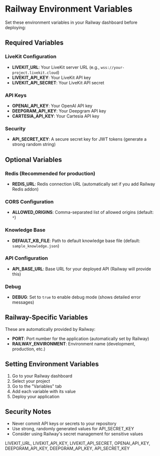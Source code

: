 # Railway Environment Variables

Set these environment variables in your Railway dashboard before deploying:

## Required Variables

### LiveKit Configuration
- **LIVEKIT_URL**: Your LiveKit server URL (e.g., `wss://your-project.livekit.cloud`)
- **LIVEKIT_API_KEY**: Your LiveKit API key
- **LIVEKIT_API_SECRET**: Your LiveKit API secret

### API Keys
- **OPENAI_API_KEY**: Your OpenAI API key
- **DEEPGRAM_API_KEY**: Your Deepgram API key
- **CARTESIA_API_KEY**: Your Cartesia API key

### Security
- **API_SECRET_KEY**: A secure secret key for JWT tokens (generate a strong random string)

## Optional Variables

### Redis (Recommended for production)
- **REDIS_URL**: Redis connection URL (automatically set if you add Railway Redis addon)

### CORS Configuration
- **ALLOWED_ORIGINS**: Comma-separated list of allowed origins (default: `*`)

### Knowledge Base
- **DEFAULT_KB_FILE**: Path to default knowledge base file (default: `sample_knowledge.json`)

### API Configuration
- **API_BASE_URL**: Base URL for your deployed API (Railway will provide this)

### Debug
- **DEBUG**: Set to `true` to enable debug mode (shows detailed error messages)

## Railway-Specific Variables

These are automatically provided by Railway:
- **PORT**: Port number for the application (automatically set by Railway)
- **RAILWAY_ENVIRONMENT**: Environment name (development, production, etc.)

## Setting Environment Variables

1. Go to your Railway dashboard
2. Select your project
3. Go to the "Variables" tab
4. Add each variable with its value
5. Deploy your application

## Security Notes

- Never commit API keys or secrets to your repository
- Use strong, randomly generated values for API_SECRET_KEY
- Consider using Railway's secret management for sensitive values


LIVEKIT_URL, LIVEKIT_API_KEY, LIVEKIT_API_SECRET,
  OPENAI_API_KEY, DEEPGRAM_API_KEY, DEEPGRAM_API_KEY, API_SECRET_KEY